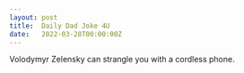 ```yaml
---
layout: post
title:  Daily Dad Joke 4U
date:   2022-03-28T00:00:00Z
---
```

Volodymyr Zelensky can strangle you with a cordless phone.
